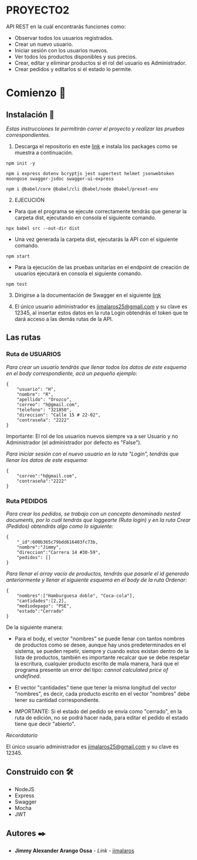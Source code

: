 # PROYECTO2

API REST en la cuál encontrarás funciones como:

* Observar todos los usuarios registrados.
* Crear un nuevo usuario.
* Iniciar sesión con los usuarios nuevos.
* Ver todos los productos disponibles y sus precios.
* Crear, editar y eliminar productos si el rol del usuario es Administrador.
* Crear pedidos y editarlos si el estado lo permite.

# Comienzo 🚀

## Instalación 🔧

_Estas instrucciones te permitirán correr el proyecto y realizar las pruebas correspondientes._

1. Descarga el repositorio en este [link](https://github.com/jimalaros/PROYECTO2) e instala los packages como se muestra a continuación.

```
npm init -y
```

```
npm i express dotenv bcryptjs jest supertest helmet jsonwebtoken moongose swagger-jsdoc swagger-ui-express 
```

```
npm i @babel/core @babel/cli @babel/node @babel/preset-env
```

2. EJECUCIÓN

* Para que el programa se ejecute correctamente tendrás que generar la carpeta dist, ejecutando en consola el siguiente comando.

```
npx babel src --out-dir dist
```

* Una vez generada la carpeta dist, ejecutarás la API con el siguiente comando.

```
npm start
```

* Para la ejecución de las pruebas unitarias en el endpoint de creación de usuarios ejecutará en consola el siguiente comando.

```
npm test
```

3. Dirigirse a la documentación de Swagger en el siguiente [link](https://localhost:5000/api-docs/)


4. El único usuario administrador es jimalaros25@gmail.com y su clave es 12345, al insertar estos datos en la ruta Login obtendrás el token que te dará acceso a las demás rutas de la API.

## Las rutas

### Ruta de USUARIOS

_Para crear un usuario tendrás que llenar todos los datos de este esquema en el body correspondiente, acá un pequeño ejemplo:_

```
{
    "usuario": "H",
    "nombre": "R",
    "apellido": "Orozco",
    "correo": "h@gmail.com",
    "telefono": "321850",
    "direccion": "Calle 15 # 22-02",
    "contraseña": "2222"
}
```
Importante: El rol de los usuarios nuevos siempre va a ser Usuario y no Administrador (el administrador por defecto es "False").

_Para iniciar sesión con el nuevo usuario en la ruta "Login", tendrás que llenar los datos de este esquema:_

```
{
    "correo":"h@gmail.com",
    "contraseña":"2222"
}
```

### Ruta PEDIDOS

_Para crear los pedidos, se trabajo con un concepto denominado nested documents, por lo cuál tendrás que loggearte (Ruta login) y en la ruta Crear (Pedidos) obtendrás algo como lo siguiente:_

```
{
    "_id":600b365c79bdd616403fc73b,
    "nombre":"Jimmy",
    "direccion":"Carrera 14 #30-59",
    "pedidos": []
}
```

_Para llenar el array vacío de productos, tendrás que pasarle el id generado anteriormente y llenar el siguiente esquema en el body de la ruta Ordenar:_
```
{
    "nombres":["Hamburguesa doble", "Coca-cola"],
    "cantidades":[2,2],
    "mediodepago": "PSE",
    "estado":"Cerrado"
}
```

De la siguiente manera: 

* Para el body, el vector "nombres" se puede llenar con tantos nombres de productos como se desee, aunque hay unos predeterminados en el sistema, se pueden repetir, siempre y cuando estos existan dentro de la lista de productos, también es importante recalcar que se debe respetar la escritura, cualquier producto escrito de mala manera, hará que el programa presente un error del tipo: _cannot calculated price of undefined_.

* El vector "cantidades" tiene que tener la misma longitud del vector "nombres", es decir, cada producto escrito en el vector "nombres" debe tener su cantidad correspondiente.

* IMPORTANTE: Si el estado del pedido se envía como "cerrado", en la ruta de edición, no se podrá hacer nada, para editar el pedido el estado tiene que decir "abierto".

_Recordatorio_

El único usuario administrador es jimalaros25@gmail.com y su clave es 12345.

## Construido con 🛠️

* NodeJS
* Express
* Swagger
* Mocha
* JWT

## Autores ✒️

* **Jimmy Alexander Arango Ossa** - *Link* - [jimalaros](https://github.com/jimalaros/PROYECTO2)

